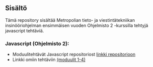 ## Sisältö
Tämä repository sisältää Metropolian tieto- ja viestintätekniikan insinööriohjelman ensimmäisen vuoden Ohjelmisto 2 -kurssilla tehtyjä javascript tehtäviä. 
### Javascript (Ohjelmisto 2):
- Moduulitehtävät Javascript repositoriost [linkki repositorioon](https://github.com/ilkkamtk/JavaScript-english/tree/main)
- Linkki omiin tehtäviin [(moduulit 1-4)](https://github.com/onnikiv/Javascript/tree/main/Modules)
